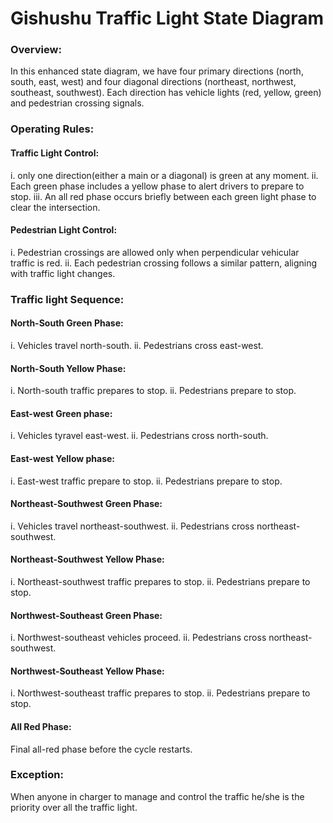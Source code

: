 # Gishushu Traffic Light State Diagram
### Overview:
In this enhanced state diagram, we have four primary directions (north, south, east, west) and four diagonal directions (northeast, northwest, southeast, southwest). Each direction has vehicle lights (red, yellow, green) and pedestrian crossing signals.
### Operating Rules:
#### Traffic Light Control:
i. only one direction(either a main or a diagonal) is green at any moment.
ii. Each green phase includes a yellow phase to alert drivers to prepare to stop.
iii. An all red phase occurs briefly between each green light phase to clear the intersection.
#### Pedestrian Light Control:
i. Pedestrian crossings are allowed only when perpendicular vehicular traffic is red.
ii. Each pedestrian crossing follows a similar pattern, aligning with traffic light changes.
### Traffic light Sequence:
#### North-South Green Phase:
i. Vehicles travel north-south.
ii. Pedestrians cross east-west.
#### North-South Yellow Phase:
i. North-south traffic prepares to stop.
ii. Pedestrians prepare to stop.
#### East-west Green phase:
i. Vehicles tyravel east-west.
ii. Pedestrians cross north-south.
#### East-west Yellow phase:
i. East-west traffic prepare to stop.
ii. Pedestrians prepare to stop.
#### Northeast-Southwest Green Phase:
i. Vehicles travel northeast-southwest.
ii. Pedestrians cross northeast-southwest.
#### Northeast-Southwest Yellow Phase:
i. Northeast-southwest traffic prepares to stop.
ii. Pedestrians prepare to stop.
#### Northwest-Southeast Green Phase:
i. Northwest-southeast vehicles proceed.
ii. Pedestrians cross northeast-southwest.
#### Northwest-Southeast Yellow Phase:
i. Northwest-southeast traffic prepares to stop.
ii. Pedestrians prepare to stop.
#### All Red Phase:
Final all-red phase before the cycle restarts.
### Exception:
When anyone in charger to manage and control the traffic he/she is the priority over all the traffic light. 
